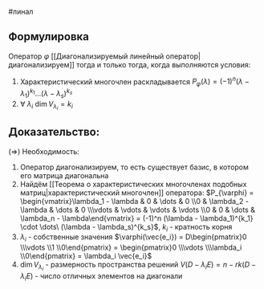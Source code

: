 #линал 
## Формулировка
Оператор $\varphi$ [[Диагонализируемый линейный оператор|диагонализируем]] тогда и только тогда, когда выполняются условия:
1. Характеристический многочлен раскладывается $P_{\varphi}(\lambda) = (-1)^n (\lambda - \lambda_1)^{k_1} \dots (\lambda - \lambda_s)^{k_s}$
2. $\forall \ \lambda_i \ \dim V_{\lambda_i} = k_i$
## Доказательство:
($\Rightarrow$) Необходимость:
1. Оператор диагонализируем, то есть существует базис, в котором его матрица диагональна
2. Найдём [[Теорема о характеристических многочленах подобных матриц|характеристический многочлен]] оператора:
	$P_{\varphi} = \begin{vmatrix}\lambda_1 - \lambda & 0 & \dots & 0 \\0 & \lambda_2 - \lambda & \dots & 0 \\\vdots & \vdots & \vdots & \vdots \\0 & 0 & \dots & \lambda_n - \lambda\end{vmatrix} = (-1)^n (\lambda - \lambda_1)^{k_1} \cdot \dots\ (\lambda - \lambda_s)^{k_s}$, $k_i$ - кратность корня
3. $\lambda_i$ - собственные значения
	$\varphi(\vec{e_i}) = D\begin{pmatrix}0 \\\vdots \\1 \\0\end{pmatrix} = \begin{pmatrix}0 \\\vdots \\\lambda_i \\0\end{pmatrix} = \lambda_i \vec{e_i}$
4. $\dim V_{\lambda_i}$ - размерность пространства решений $V(D - \lambda_i E) = n - rk(D - \lambda_i E)$ - число отличных элементов на диагонали
